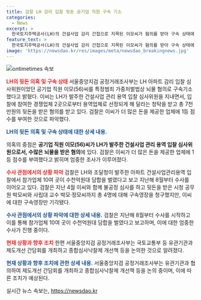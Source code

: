 ```yaml
---
title: 검찰 LH 감리 입찰 뒷돈 공기업 직원 구속 기소
categories:
  - News
excerpt: >
  한국토지주택공사(LH)의 건설사업 감리 간첩으로 지목된 이모씨가 혐의를 받아 구속 상태에 있다. 이모씨는 건설사업 관리용역 입찰에서 두 업체로부터 총 7천만원의 뒷돈을 받았으며, 뇌물을 통해 1등 점수를 받아들인 혐의도 있다. 2019년부터 수사된 이 사건에서, 공무원과 사립대 교수 등 4명의 구속영장이 청구되었으며, LH와 조달청의 아파트 건설사업에서 담합 소지가 있는 것으로 밝혀졌다. 설정된 구속영장을 받은 이들 중 3명은 이미 재판에 넘겨진 상황이다.
feature_text: >
  한국토지주택공사(LH)의 건설사업 감리 간첩으로 지목된 이모씨가 혐의를 받아 구속 상태에 있다. 이모씨는 건설사업 관리용역 입찰에서 두 업체로부터 총 7천만원의 뒷돈을 받았으며, 뇌물을 통해 1등 점수를 받아들인 혐의도 있다. 2019년부터 수사된 이 사건에서, 공무원과 사립대 교수 등 4명의 구속영장이 청구되었으며, LH와 조달청의 아파트 건설사업에서 담합 소지가 있는 것으로 밝혀졌다. 설정된 구속영장을 받은 이들 중 3명은 이미 재판에 넘겨진 상황이다.
image: 'https://newsdao.kr/res/images/meta/newsdao_breakingnews.jpg'
---
```


<p><img src="https://newsdao.kr/res/images/meta/newsdao_breakingnews.jpg" alt="ontimetimes 속보" /></p>

<p><b><span style="color: #ee2323;">LH의 뒷돈 의혹 및 구속 상태</span></b>
서울중앙지검 공정거래조사부는 LH 아파트 감리 입찰 심사위원이었던 공기업 직원 이모(56)씨를 특정범죄 가중처벌법상 뇌물 혐의로 구속기소했다고 밝혔다. 
이씨는 LH가 발주한 건설사업 관리 용역 입찰 심사위원을 지내면서, 입찰에 참여한 경쟁업체 2곳으로부터 용역업체로 선정되게 해 달라는 청탁을 받고 총 7천만원의 뒷돈을 받은 혐의를 받고 있다. 검찰은 이씨가 더 많은 돈을 제공한 업체에 1등 점수를 부여한 것으로 파악했다.</p>

<p><b><span style="color: #1a5490;">LH의 뒷돈 의혹 및 구속 상태에 대한 상세 내용.</span></b></p>

<p>의혹의 중점은  <b>공기업 직원 이모(56)씨가 LH가 발주한 건설사업 관리 용역 입찰 심사위원으로서, 수많은 뇌물을 받은 혐의</b>에 있다. 검찰은 이씨가 더 많은 돈을 제공한 업체에 1등 점수를 부여했다고 밝히며 엄중한 조사가 이루어졌다.</p>

<p><b><span style="color: #ee2323;">수사 관점에서의 상황 파악</span></b>
검찰은 LH와 조달청이 발주한 아파트 건설사업관리용역 입찰에서 참가업체 10여 곳이 수천억원대 담합을 벌였다고 보고 지난해 8월부터 수사를 이어오고 있다. 검찰은 지난 4월 이씨와 함께 불공정 심사를 하고 뒷돈을 받은 시청 공무원 박모씨와 사립대 교수 박모·정모씨까지 총 4명에 대해 구속영장을 청구했지만, 이씨에 대한 구속영장만 기각됐다.</p>

<p><b><span style="color: #1a5490;">수사 관점에서의 상황 파악에 대한 상세 내용.</span></b>
검찰은 지난해 8월부터 수사를 시작하고 이를 통해 참가업체 10여 곳이 수천억원대 담합을 벌였다고 보고하며, 이에 대한 엄중한 수사가 진행 중이다.</p>

<p><b><span style="color: #ee2323;">현재 상황과 향후 조치</span></b>
한편 서울중앙지검 공정거래조사부는 국토교통부 등 유관기관과 제도개선 간담회를 개최하고 종합심사낙찰제 개선책 등을 논의한 것으로 알려졌다. </p>

<p><b><span style="color: #1a5490;">현재 상황과 향후 조치에 관한 상세 내용.</span></b>
서울중앙지검 공정거래조사부는 유관기관과 협의하여 제도개선 간담회를 개최하고 종합심사낙찰제 개선책 등을 논의 중이며, 이에 따른 조치가 예상된다.</p>
실시간 뉴스 속보는, <a href="https://newsdao.kr" rel="dofollow">https://newsdao.kr</a>


